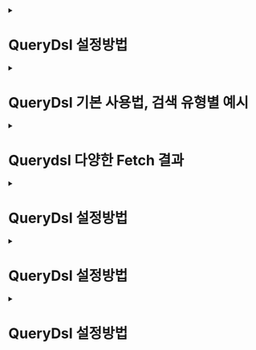 <details>

<summary> <h1>QueryDsl 설정방법 </h1> </summary>
  
> `QueryDsl`은 기존 dependency들을 추가하는 경우와 다르게 설정파일들을 조금 손봐줘야한다.
> 최신 스프링5 버전에서 사용하기 위해 설정하지 않으면
> `Unable to load class 'com.mysema.codegen.model.Type'` compileQuerydsl 에러가 난다.
  
  
1. plugin 추가
2. 라이브러리 추가
3. 각종 dir, config   
  
```properties
  
  
**************************************************************
buildscript {
	ext {
		queryDslVersion = "5.0.0"
	}
}
***************************************************************
  
  
plugins {
	id 'org.springframework.boot' version '2.6.4'
	id 'io.spring.dependency-management' version '1.0.11.RELEASE'
  
  1. plugin 추가
	**************************************************************
	id 'com.ewerk.gradle.plugins.querydsl' version '1.0.10'
  **************************************************************

	id 'java'
}

group = 'study '
version = '0.0.1-SNAPSHOT'
sourceCompatibility = '11'

configurations {
	compileOnly {
		extendsFrom annotationProcessor
	}
}

repositories {
	mavenCentral()
}

dependencies {
	implementation 'org.springframework.boot:spring-boot-starter-data-jpa'
	implementation 'org.springframework.boot:spring-boot-starter-web'
	implementation 'com.github.gavlyukovskiy:p6spy-spring-boot-starter:1.5.7'
	compileOnly 'org.projectlombok:lombok'

  
  2.라이브러리 추가
	**************************************************************
	implementation "com.querydsl:querydsl-jpa:${queryDslVersion}"
	implementation "com.querydsl:querydsl-apt:${queryDslVersion}"
  **************************************************************

	runtimeOnly 'com.h2database:h2'
	developmentOnly 'org.springframework.boot:spring-boot-devtools'
	annotationProcessor 'org.projectlombok:lombok'
	testImplementation 'org.springframework.boot:spring-boot-starter-test'
}

tasks.named('test') {
	useJUnitPlatform()
}


 3. 각종 dir, config 
**************************************************************
def querydslDir = "$buildDir/generated/querydsl"

querydsl {
	jpa = true
	querydslSourcesDir = querydslDir
}
sourceSets {
	main.java.srcDir querydslDir
}
compileQuerydsl{
	options.annotationProcessorPath = configurations.querydsl
}
configurations {
	compileOnly {
		extendsFrom annotationProcessor
	}
	querydsl.extendsFrom compileClasspath
}
**************************************************************
  
```  
> compileQuerydsl을 돌리면 3번에 설정해놓은 설정파일대로 해당 경로에 QueryDsl 전용 Entity를 생성해준다.  
  
![image](https://user-images.githubusercontent.com/37995817/156384544-5d6d53b1-271a-4bda-ac8f-38b0048f3ac7.png)
  
> "$buildDir/generated/querydsl"에 생성된 모습
  
  ![image](https://user-images.githubusercontent.com/37995817/156384811-46c66359-0916-49db-8943-94ee27b44cea.png)


>> 터미널에서 명령어로도 가능

```linux
  
./gradlew clean

./gradlew compileQuerydsl

```
  
### QueryDsl 잘 적용됐는지 Test하기  

1. 간단하게 Hello Entity 생성
2. QuerydslCompile시에 생긴 QHello 확인
3. query 실행을 위임할 `Querydsl`의 `JPAQueryFactory` 객체로 쿼리 호출

  
  
```java
//1. 간단하게 Hello Entity 생성
  
package study.querydsl.entity;

import lombok.Getter;
import lombok.Setter;

import javax.persistence.Entity;
import javax.persistence.GeneratedValue;
import javax.persistence.Id;

@Entity
@Getter @Setter
public class Hello {

    @GeneratedValue @Id
    private Long id;

}
```
  
```java
//test코드 작성  
  
@SpringBootTest
@Transactional
class QuerydslApplicationTests {

	@Autowired
	EntityManager em;

	@Test
	void contextLoads() {
		Hello hello = new Hello();
		em.persist(hello);

		JPAQueryFactory query = new JPAQueryFactory(em);
		QHello qHello = QHello.hello;

		//쿼리와 관련된 것은 compileQuerydls을 돌려 만든
		//qEntity를 사용해야 한다.
		Hello result = query.selectFrom(qHello)
				.fetchOne();

		assertThat(result).isEqualTo(hello);
		assertThat(result.getId()).isEqualTo(hello.getId());
	}

}


```  
  
  
  
  
</details>

<details>

<summary> <h1>QueryDsl 기본 사용법, 검색 유형별 예시 </h1> </summary>

### JPAQueryFactory(EntityManager)로 query를 만든다.

> 기존 JPQL로 제작할 때,

```java
@Test
    public void startJPQL() throws Exception {
        //member1을 찾아라
        Member findByJPQL = em.createQuery("select m from Member m where m.username = :username", Member.class)
                .setParameter("username", "member1")
                .getSingleResult();
        assertThat(findByJPQL.getUsername()).isEqualTo("member1");
    }
```

> QueryDsl을 도입하게 되면?
>> java로 쿼리를 실행시킬 수 있어, Runtime때 오류를 파악할 수 있었던
>> JPQL과는 다르게 Runtime시에 오류를 잡아낼 수 있다. (오타라던지)
>> 또한 파라미터 바인딩도 자동으로 해준다.
 
```java
@Test
    public void startQuerydsl() throws Exception {
        //member1을 찾아라
        Member findMember = queryFactory
                .select(member)
                .from(member)
                .where(member.username.eq("member1"))
                .fetchOne();

        assertThat(findMember.getUsername()).isEqualTo("member1");
    }
```

> 기본적으로 제공되는 메서드는 거의 SQL기능과 동일하다.

```java
member.username.eq("member1") // username = 'member1'
member.username.ne("member1") //username != 'member1'
member.username.eq("member1").not() // username != 'member1'
member.username.isNotNull() //이름이 is not null
member.age.in(10, 20) // age in (10,20)
member.age.notIn(10, 20) // age not in (10, 20)
member.age.between(10,30) //between 10, 30
member.age.goe(30) // age >= 30
member.age.gt(30) // age > 30
member.age.loe(30) // age <= 30
member.age.lt(30) // age < 30
member.username.like("member%") //like 검색
member.username.contains("member") // like ‘%member%’ 검색
member.username.startsWith("member") //like ‘member%’ 검색

```
### 검색 유형

> `chain and 조건`

```java
//chain and 조건
    @Test
    public void search() throws Exception {
        Member findMember = queryFactory.selectFrom(member)
                .where(member.username.eq("member1")
                        .and(member.age.eq(10)))
                .fetchOne();
        
        assertThat(findMember.getUsername()).isEqualTo("member1");
    }
```

> `, and 조건`

```java
//, and 조건
    @Test
    public void searchAndParam() throws Exception {
        Member findMember = queryFactory.selectFrom(member)
                .where(member.username.eq("member1"),
                        member.age.eq(10)
                ).fetchOne();
        assertThat(findMember.getUsername()).isEqualTo("member1");
    }
```

> `(e1 or e2) and e3`

```java
// 구현 : e1.or(e2).and(e3))
    // 실 동작 쿼리 : (e1 or e2) and e3
    @Test
    public void searchTest1() throws Exception {
        Member findMember = queryFactory.selectFrom(member)
                .where((member.username.eq("member1").or(member.age.eq(10)))
                        ,member.age.goe(10)
                ).fetchOne();
        assertThat(findMember.getUsername()).isEqualTo("member1");
        
        /* select member1
        from Member member1
        where (member1.username = 'member1'1 or member1.age = 102) and member1.age >= 103 */
    }
```

> `(e1 or e2) and (e3 or e4)`

```java
// 구현 : e1.or(e2).and(e3.or(e4)))
    // 실 동작 쿼리 : (e1 or e2) and (e3 or e4)
    @Test
    public void searchTest2() throws Exception {
        Member findMember = queryFactory.selectFrom(member)
                .where(member.username.eq("member1").or(member.age.eq(10)).and(member.age.goe(10).or(member.age.goe(5)))
                ).fetchOne();
        assertThat(findMember.getUsername()).isEqualTo("member1");
        
        /* select member1
        from Member member1
        where (member1.username = ?1 or member1.age = ?2) and (member1.age >= ?3 or member1.age >= ?4) */
    }
```

> `(e1 and e2) or (e3 and e4)`
>> ✨ 유의사항
>> SQL에서 and가 상위 (먼저 실행) 명령이라 나가는 쿼리는 `e1 and e2 or e3 and e4`
>> But, 실 동작은 `(e1 and e2) or (e3 and e4)` 이렇게 된다.
```java
// 구현 : e1.and(e2).or(e3.and(a4))
// 실 동작 쿼리 : e1 and e2 or e3 and e4
    @Test
    public void searchTest3() throws Exception {
        JPAQuery<Member> member1 = queryFactory.selectFrom(member)
                .where(member.username.eq("member1").and(member.age.eq(10)).or(member.age.goe(10).and(member.age.goe(5)))
                ).fetchAll();
        Member findMember = member1.fetchFirst();
        assertThat(findMember.getUsername()).isEqualTo("member1");
        
        /* select member1
        from Member member1 fetch all properties
        where member1.username = 'member1'1 and member1.age = 102 or member1.age >= 103 and member1.age >= 54  */
        
    }
```


</details>

<details>

<summary> <h1>Querydsl 다양한 Fetch 결과 </h1> </summary>
  
```java

  @Test
    public void resultFetch() throws Exception {
       
        //fetch
        List<Member> fetch = queryFactory
                .selectFrom(member)
                .fetch();
        
        //fetchOne
        queryFactory
                .selectFrom(member)
                .fetchOne();

        //fetchFirst
        queryFactory
                .selectFrom(member)
                .fetchFirst();

        //fetchResult 페이징,count 포함
        QueryResults<Member> pagingResult = queryFactory
                .selectFrom(member).limit(5).offset(0)
                .fetchResults();

        pagingResult.getTotal();
        List<Member> data = pagingResult.getResults();
        long limit = pagingResult.getLimit();
        long offset = pagingResult.getOffset();

        for (Member m : data) {
            System.out.println("============Member : " + m);
        }
        //Paging처럼 count 쿼리까지 나간다.
        /* select count(member1)
        from Member member1 */
        /* select member1
        from Member member1 */

          
        //fetchCount count만 가져오기
        long couint = queryFactory
                .selectFrom(member)
                .fetchCount();
    }

```
  
</details>

<details>

<summary> <h1>QueryDsl 설정방법 </h1> </summary>
  

  
</details>

<details>

<summary> <h1>QueryDsl 설정방법 </h1> </summary>
  

  
</details>

<details>

<summary> <h1>QueryDsl 설정방법 </h1> </summary>
  

  
</details>
